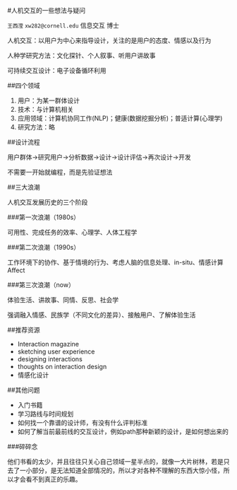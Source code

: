 #人机交互的一些想法与疑问

`王西滢` `xw282@cornell.edu`  信息交互 博士

人机交互：以用户为中心来指导设计，关注的是用户的态度、情感以及行为

人种学研究方法：文化探针、个人叙事、听用户讲故事

可持续交互设计：电子设备循环利用

##四个领域

1. 用户：为某一群体设计
2. 技术：与计算机相关
3. 应用领域：计算机协同工作(NLP)；健康(数据挖掘分析)；普适计算(心理学)
4. 研究方法：略


##设计流程

用户群体->研究用户->分析数据->设计->设计评估->再次设计->开发

不需要一开始就编程，而是先验证想法


##三大浪潮

人机交互发展历史的三个阶段

###第一次浪潮（1980s）

可用性、完成任务的效率、心理学、人体工程学

###第二次浪潮（1990s）

工作环境下的协作、基于情境的行为、考虑人脑的信息处理、in-situ、情感计算Affect

###第三次浪潮（now）

体验生活、讲故事、同情、反思、社会学

强调融入情感、民族学（不同文化的差异）、接触用户、了解体验生活


##推荐资源

+ Interaction magazine
+ sketching user experience
+ designing interactions
+ thoughts on interaction design
+ 情感化设计

##其他问题

+ 入门书籍
+ 学习路线与时间规划
+ 如何找一个靠谱的设计师，有没有什么评判标准
+ 如何了解当前最前线的交互设计，例如path那种新颖的设计，是如何想出来的

###碎碎念

他们书看的太少，并且往往只关心自己领域一星半点的，就像一大片树林，若是只去了一小部分，是无法知道全部情况的，所以才对各种不理解的东西大惊小怪，所以才会看不到真正的乐趣。
